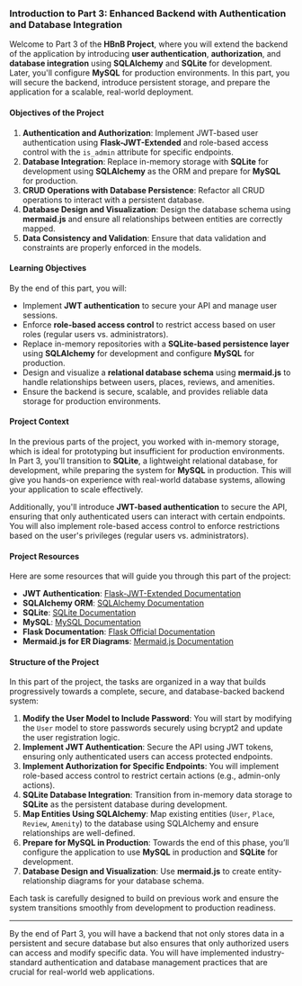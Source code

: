 ### Introduction to Part 3: Enhanced Backend with Authentication and Database Integration

Welcome to Part 3 of the **HBnB Project**, where you will extend the backend of the application by introducing **user authentication**, **authorization**, and **database integration** using **SQLAlchemy** and **SQLite** for development. Later, you'll configure **MySQL** for production environments. In this part, you will secure the backend, introduce persistent storage, and prepare the application for a scalable, real-world deployment.

#### Objectives of the Project
1. **Authentication and Authorization**: Implement JWT-based user authentication using **Flask-JWT-Extended** and role-based access control with the `is_admin` attribute for specific endpoints.
2. **Database Integration**: Replace in-memory storage with **SQLite** for development using **SQLAlchemy** as the ORM and prepare for **MySQL** for production.
3. **CRUD Operations with Database Persistence**: Refactor all CRUD operations to interact with a persistent database.
4. **Database Design and Visualization**: Design the database schema using **mermaid.js** and ensure all relationships between entities are correctly mapped.
5. **Data Consistency and Validation**: Ensure that data validation and constraints are properly enforced in the models.

#### Learning Objectives
By the end of this part, you will:
- Implement **JWT authentication** to secure your API and manage user sessions.
- Enforce **role-based access control** to restrict access based on user roles (regular users vs. administrators).
- Replace in-memory repositories with a **SQLite-based persistence layer** using **SQLAlchemy** for development and configure **MySQL** for production.
- Design and visualize a **relational database schema** using **mermaid.js** to handle relationships between users, places, reviews, and amenities.
- Ensure the backend is secure, scalable, and provides reliable data storage for production environments.

#### Project Context
In the previous parts of the project, you worked with in-memory storage, which is ideal for prototyping but insufficient for production environments. In Part 3, you'll transition to **SQLite**, a lightweight relational database, for development, while preparing the system for **MySQL** in production. This will give you hands-on experience with real-world database systems, allowing your application to scale effectively.

Additionally, you'll introduce **JWT-based authentication** to secure the API, ensuring that only authenticated users can interact with certain endpoints. You will also implement role-based access control to enforce restrictions based on the user's privileges (regular users vs. administrators).

#### Project Resources
Here are some resources that will guide you through this part of the project:
- **JWT Authentication**: [Flask-JWT-Extended Documentation](https://flask-jwt-extended.readthedocs.io/en/stable/)
- **SQLAlchemy ORM**: [SQLAlchemy Documentation](https://docs.sqlalchemy.org/en/20/)
- **SQLite**: [SQLite Documentation](https://sqlite.org/docs.html)
- **MySQL**: [MySQL Documentation](https://dev.mysql.com/doc/)
- **Flask Documentation**: [Flask Official Documentation](https://flask.palletsprojects.com/en/2.0.x/)
- **Mermaid.js for ER Diagrams**: [Mermaid.js Documentation](https://mermaid-js.github.io/mermaid/#/)

#### Structure of the Project
In this part of the project, the tasks are organized in a way that builds progressively towards a complete, secure, and database-backed backend system:

1. **Modify the User Model to Include Password**: You will start by modifying the `User` model to store passwords securely using bcrypt2 and update the user registration logic.
2. **Implement JWT Authentication**: Secure the API using JWT tokens, ensuring only authenticated users can access protected endpoints.
3. **Implement Authorization for Specific Endpoints**: You will implement role-based access control to restrict certain actions (e.g., admin-only actions).
4. **SQLite Database Integration**: Transition from in-memory data storage to **SQLite** as the persistent database during development.
5. **Map Entities Using SQLAlchemy**: Map existing entities (`User`, `Place`, `Review`, `Amenity`) to the database using SQLAlchemy and ensure relationships are well-defined.
6. **Prepare for MySQL in Production**: Towards the end of this phase, you’ll configure the application to use **MySQL** in production and **SQLite** for development.
7. **Database Design and Visualization**: Use **mermaid.js** to create entity-relationship diagrams for your database schema.

Each task is carefully designed to build on previous work and ensure the system transitions smoothly from development to production readiness.

---

By the end of Part 3, you will have a backend that not only stores data in a persistent and secure database but also ensures that only authorized users can access and modify specific data. You will have implemented industry-standard authentication and database management practices that are crucial for real-world web applications.



